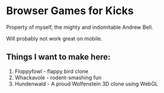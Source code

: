 # Browser Games for Kicks

Property of myself, the mighty and indomitable Andrew Bell.

Will probably not work great on mobile.

## Things I want to make here:

1. Floppyfowl - flappy bird clone
2. Whackavole - rodent-smashing fun
3. Hundenwald - A proud Wolfenstein 3D clone using WebGL
